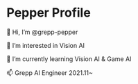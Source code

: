 # Pepper Profile

👋 Hi, I’m @grepp-pepper

👀 I’m interested in Vision AI

🌱 I’m currently learning Vision AI & Game AI

📫 Grepp AI Engineer 2021.11~  
